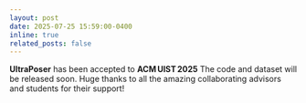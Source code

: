 ```yaml
---
layout: post
date: 2025-07-25 15:59:00-0400
inline: true
related_posts: false
---
```


**UltraPoser** has been accepted to **ACM UIST 2025** The code and dataset will be released soon. Huge thanks to all the amazing collaborating advisors and students for their support!

